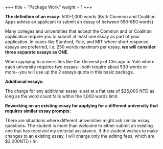 +++
title = "Package Work"
weight = 1
+++

<!-- Basic package: $80,000NTD
* 3 essays: Common App/Coalition For College App + 2 essays for either one or two universities of the student’s choice; it all depends on the number of essays that the university to which a student wishes to apply requires.  -->


<!--more-->

**The definition of an essay:** 500-1,000 words (Both Common and Coalition Apps advise an applicant to submit an essay of between 550-650 words)

Many colleges and universities that accept the Common and or Coalition application require you to submit at least one essay as part of your application. In cases like Stanford, Yale, and MIT where short response essays are preferred, i.e. 250 words maximum per essay, **we will consider three separate essays as ONE.**

When applying to universities like the University of Chicago or Yale where each university requires two essays--both require about 500 words or more--you will use up the 2 essays quota in this basic package.

**Additional essays:**

The charge for any additional essay is set at a flat rate of $25,000 NTD as long as the word count falls within the 1,000 words limit. 

**Reworking on an existing essay for applying for a different university that requires similar essay prompts:**

There are situations where different universities might ask similar essay questions. The student is more than welcome to either submit an existing one that has received my editorial assistance. If the student wishes to make changes to an existing essay, I will charge only the editing fees, which are $3,000NTD / hr.

